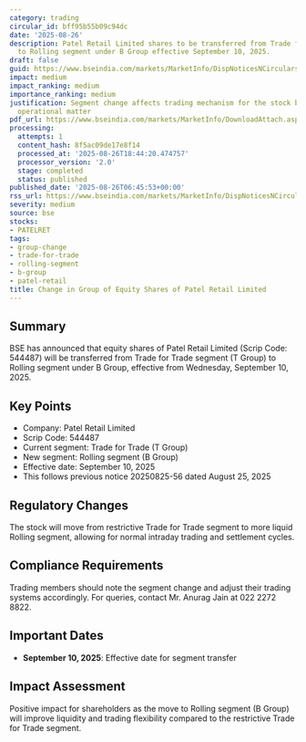 ```yaml
---
category: trading
circular_id: bff95b55b09c94dc
date: '2025-08-26'
description: Patel Retail Limited shares to be transferred from Trade for Trade segment
  to Rolling segment under B Group effective September 10, 2025.
draft: false
guid: https://www.bseindia.com/markets/MarketInfo/DispNoticesNCirculars.aspx?Noticeid={791063A3-7C6D-495B-8A6E-3F3D03F95B6C}&noticeno=20250826-2&dt=08/26/2025&icount=2&totcount=60&flag=0
impact: medium
impact_ranking: medium
importance_ranking: medium
justification: Segment change affects trading mechanism for the stock but is routine
  operational matter
pdf_url: https://www.bseindia.com/markets/MarketInfo/DownloadAttach.aspx?id=20250826-2&attachedId=
processing:
  attempts: 1
  content_hash: 8f5ac09de17e8f14
  processed_at: '2025-08-26T18:44:20.474757'
  processor_version: '2.0'
  stage: completed
  status: published
published_date: '2025-08-26T06:45:53+00:00'
rss_url: https://www.bseindia.com/markets/MarketInfo/DispNoticesNCirculars.aspx?Noticeid={791063A3-7C6D-495B-8A6E-3F3D03F95B6C}&noticeno=20250826-2&dt=08/26/2025&icount=2&totcount=60&flag=0
severity: medium
source: bse
stocks:
- PATELRET
tags:
- group-change
- trade-for-trade
- rolling-segment
- b-group
- patel-retail
title: Change in Group of Equity Shares of Patel Retail Limited
---
```


## Summary

BSE has announced that equity shares of Patel Retail Limited (Scrip Code: 544487) will be transferred from Trade for Trade segment (T Group) to Rolling segment under B Group, effective from Wednesday, September 10, 2025.

## Key Points

- Company: Patel Retail Limited
- Scrip Code: 544487
- Current segment: Trade for Trade (T Group)
- New segment: Rolling segment (B Group)
- Effective date: September 10, 2025
- This follows previous notice 20250825-56 dated August 25, 2025

## Regulatory Changes

The stock will move from restrictive Trade for Trade segment to more liquid Rolling segment, allowing for normal intraday trading and settlement cycles.

## Compliance Requirements

Trading members should note the segment change and adjust their trading systems accordingly. For queries, contact Mr. Anurag Jain at 022 2272 8822.

## Important Dates

- **September 10, 2025**: Effective date for segment transfer

## Impact Assessment

Positive impact for shareholders as the move to Rolling segment (B Group) will improve liquidity and trading flexibility compared to the restrictive Trade for Trade segment.